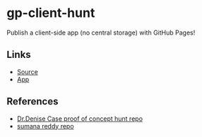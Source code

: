# gp-client-hunt
Publish a client-side app (no central storage) with GitHub Pages! 

## Links
- [Source](https://github.com/GUNDUPOOJA/gp-client-hunt)
- [App](https://gundupooja.github.io/gp-client-hunt)

## References 
- [Dr.Denise Case proof of concept hunt repo](https://github.com/denisecase/proof-of-concept-hunt)
- [sumana reddy repo](https://github.com/sumana-reddy/sr-client-hunt)

